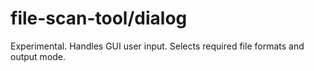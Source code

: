 # file-scan-tool/dialog

Experimental. Handles GUI user input. Selects required file formats and output mode.